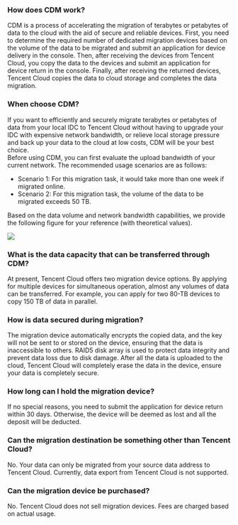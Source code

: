 ﻿


### How does CDM work?

CDM is a process of accelerating the migration of terabytes or petabytes of data to the cloud with the aid of secure and reliable devices. First, you need to determine the required number of dedicated migration devices based on the volume of the data to be migrated and submit an application for device delivery in the console. Then, after receiving the devices from Tencent Cloud, you copy the data to the devices and submit an application for device return in the console. Finally, after receiving the returned devices, Tencent Cloud copies the data to cloud storage and completes the data migration.


### When choose CDM?

If you want to efficiently and securely migrate terabytes or petabytes of data from your local IDC to Tencent Cloud without having to upgrade your IDC with expensive network bandwidth, or relieve local storage pressure and back up your data to the cloud at low costs, CDM will be your best choice.  
Before using CDM, you can first evaluate the upload bandwidth of your current network. The recommended usage scenarios are as follows:  
- Scenario 1: For this migration task, it would take more than one week if migrated online.
- Scenario 2: For this migration task, the volume of the data to be migrated exceeds 50 TB.

Based on the data volume and network bandwidth capabilities, we provide the following figure for your reference (with theoretical values).

![](https://i.imgur.com/NvByUya.png)


### What is the data capacity that can be transferred through CDM?

At present, Tencent Cloud offers two migration device options. By applying for multiple devices for simultaneous operation, almost any volumes of data can be transferred. For example, you can apply for two 80-TB devices to copy 150 TB of data in parallel.


### How is data secured during migration?

The migration device automatically encrypts the copied data, and the key will not be sent to or stored on the device, ensuring that the data is inaccessible to others. RAID5 disk array is used to protect data integrity and prevent data loss due to disk damage. After all the data is uploaded to the cloud, Tencent Cloud will completely erase the data in the device, ensure your data is completely secure.



### How long can I hold the migration device?

If no special reasons, you need to submit the application for device return within 30 days. Otherwise, the device will be deemed as lost and all the deposit will be deducted.


### Can the migration destination be something other than Tencent Cloud?

No. Your data can only be migrated from your source data address to Tencent Cloud. Currently, data export from Tencent Cloud is not supported.


### Can the migration device be purchased?

No. Tencent Cloud does not sell migration devices. Fees are charged based on actual usage.


